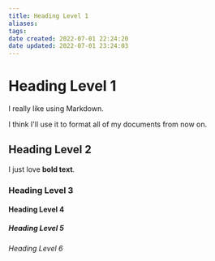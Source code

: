 ```yaml
---
title: Heading Level 1
aliases: 
tags: 
date created: 2022-07-01 22:24:20
date updated: 2022-07-01 23:24:03
---
```


# Heading Level 1

I really like using Markdown.  

I think I'll use it to format all of my documents from now on.

## Heading Level 2

I just love **bold text**.

### Heading Level 3

#### Heading Level 4

##### Heading Level 5

###### Heading Level 6
